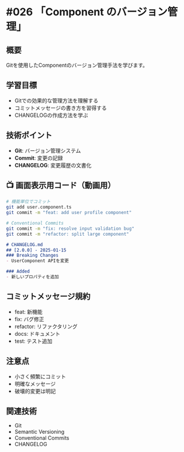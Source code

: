 # #026 「Component のバージョン管理」

## 概要
Gitを使用したComponentのバージョン管理手法を学びます。

## 学習目標
- Gitでの効果的な管理方法を理解する
- コミットメッセージの書き方を習得する
- CHANGELOGの作成方法を学ぶ

## 技術ポイント
- **Git**: バージョン管理システム
- **Commit**: 変更の記録
- **CHANGELOG**: 変更履歴の文書化

## 📺 画面表示用コード（動画用）

```bash
# 機能単位でコミット
git add user.component.ts
git commit -m "feat: add user profile component"
```

```bash
# Conventional Commits
git commit -m "fix: resolve input validation bug"
git commit -m "refactor: split large component"
```

```markdown
# CHANGELOG.md
## [2.0.0] - 2025-01-15
### Breaking Changes
- UserComponent APIを変更

### Added
- 新しいプロパティを追加
```

## コミットメッセージ規約

- feat: 新機能
- fix: バグ修正
- refactor: リファクタリング
- docs: ドキュメント
- test: テスト追加

## 注意点

- 小さく頻繁にコミット
- 明確なメッセージ
- 破壊的変更は明記

## 関連技術
- Git
- Semantic Versioning
- Conventional Commits
- CHANGELOG
